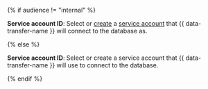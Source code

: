{% if audience != "internal" %}

**Service account ID**: Select or [create](../../../../../iam/operations/sa/create.md) a [service account](../../../../../iam/concepts/users/service-accounts.md) that {{ data-transfer-name }} will connect to the database as.

{% else %}

**Service account ID**: Select or create a service account that {{ data-transfer-name }} will use to connect to the database.

{% endif %}
